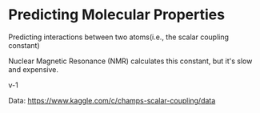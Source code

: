 # Predicting Molecular Properties

Predicting interactions between two atoms(i.e., the scalar coupling constant)

Nuclear Magnetic Resonance (NMR) calculates this constant, but it's slow and expensive.


v-1

Data: https://www.kaggle.com/c/champs-scalar-coupling/data
